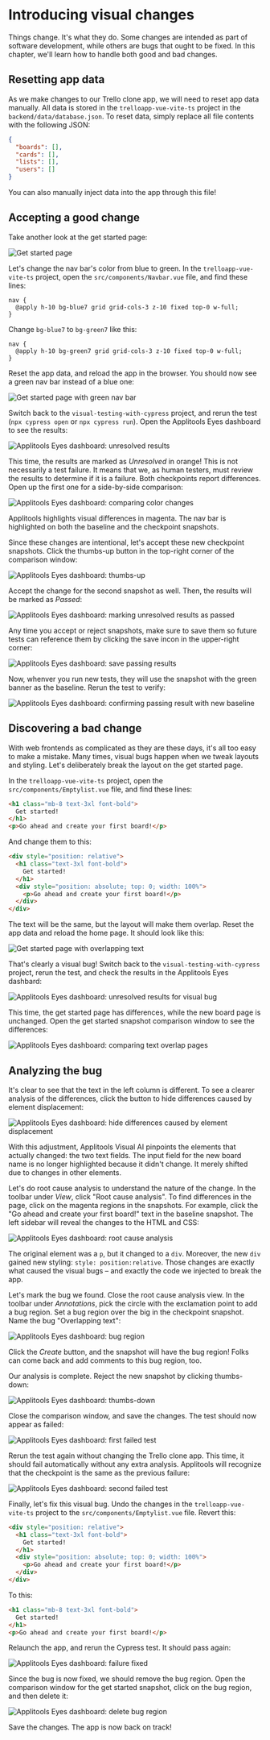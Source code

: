 # Introducing visual changes

Things change.
It's what they do.
Some changes are intended as part of software development,
while others are bugs that ought to be fixed.
In this chapter, we'll learn how to handle both good and bad changes.


## Resetting app data

As we make changes to our Trello clone app, we will need to reset app data manually.
All data is stored in the `trelloapp-vue-vite-ts` project in the `backend/data/database.json`.
To reset data, simply replace all file contents with the following JSON:

```json
{
  "boards": [],
  "cards": [],
  "lists": [],
  "users": []
}
```

You can also manually inject data into the app through this file!


## Accepting a good change

Take another look at the get started page:

![Get started page](images/chapter1/get-started-page.png)

Let's change the nav bar's color from blue to green.
In the `trelloapp-vue-vite-ts` project,
open the `src/components/Navbar.vue` file,
and find these lines:

```
nav {
  @apply h-10 bg-blue7 grid grid-cols-3 z-10 fixed top-0 w-full;
}
```

Change `bg-blue7` to `bg-green7` like this:

```
nav {
  @apply h-10 bg-green7 grid grid-cols-3 z-10 fixed top-0 w-full;
}
```

Reset the app data, and reload the app in the browser.
You should now see a green nav bar instead of a blue one:

![Get started page with green nav bar](images/chapter4/get-started-green.png)

Switch back to the `visual-testing-with-cypress` project,
and rerun the test (`npx cypress open` or `npx cypress run`).
Open the Applitools Eyes dashboard to see the results:

![Applitools Eyes dashboard: unresolved results](images/chapter4/dashboard-unresolved-results.png)

This time, the results are marked as *Unresolved* in orange!
This is not necessarily a test failure.
It means that we, as human testers, must review the results to determine if it is a failure.
Both checkpoints report differences.
Open up the first one for a side-by-side comparison:

![Applitools Eyes dashboard: comparing color changes](images/chapter4/dashboard-blue-green-comparison.png)

Applitools highlights visual differences in magenta.
The nav bar is highlighted on both the baseline and the checkpoint snapshots.

Since these changes are intentional,
let's accept these new checkpoint snapshots.
Click the thumbs-up button in the top-right corner of the comparison window:

![Applitools Eyes dashboard: thumbs-up](images/chapter4/dashboard-thumbs-up.png)

Accept the change for the second snapshot as well.
Then, the results will be marked as *Passed*:

![Applitools Eyes dashboard: marking unresolved results as passed](images/chapter4/dashboard-unresolved-to-passed.png)

Any time you accept or reject snapshots,
make sure to save them so future tests can reference them
by clicking the save incon in the upper-right corner:

![Applitools Eyes dashboard: save passing results](images/chapter4/dashboard-save-passed.png)

Now, whenver you run new tests, they will use the snapshot with the green banner as the baseline.
Rerun the test to verify:

![Applitools Eyes dashboard: confirming passing result with new baseline](images/chapter4/dashboard-confirm-passed.png)


## Discovering a bad change

With web frontends as complicated as they are these days,
it's all too easy to make a mistake.
Many times, visual bugs happen when we tweak layouts and styling.
Let's deliberately break the layout on the get started page.

In the `trelloapp-vue-vite-ts` project,
open the `src/components/Emptylist.vue` file,
and find these lines:

```html
<h1 class="mb-8 text-3xl font-bold">
  Get started!
</h1>
<p>Go ahead and create your first board!</p>
```

And change them to this:

```html
<div style="position: relative">
  <h1 class="text-3xl font-bold">
    Get started!
  </h1>
  <div style="position: absolute; top: 0; width: 100%">
    <p>Go ahead and create your first board!</p>
  </div>
</div>
```

The text will be the same, but the layout will make them overlap.
Reset the app data and reload the home page.
It should look like this:

![Get started page with overlapping text](images/chapter4/get-started-overlap.png)

That's clearly a visual bug!
Switch back to the `visual-testing-with-cypress` project,
rerun the test,
and check the results in the Applitools Eyes dashbard:

![Applitools Eyes dashboard: unresolved results for visual bug](images/chapter4/dashboard-unresolved-bug.png)

This time, the get started page has differences, while the new board page is unchanged.
Open the get started snapshot comparison window to see the differences:

![Applitools Eyes dashboard: comparing text overlap pages](images/chapter4/dashboard-overlap-comparison.png)


## Analyzing the bug

It's clear to see that the text in the left column is different.
To see a clearer analysis of the differences,
click the button to hide differences caused by element displacement:

![Applitools Eyes dashboard: hide differences caused by element displacement](images/chapter4/dashboard-element-displacement.png)

With this adjustment, Applitools Visual AI pinpoints the elements that actually changed:
the two text fields.
The input field for the new board name is no longer highlighted because it didn't change.
It merely shifted due to changes in other elements.

Let's do root cause analysis to understand the nature of the change.
In the toolbar under *View*, click "Root cause analysis".
To find differences in the page, click on the magenta regions in the snapshots.
For example, click the "Go ahead and create your first board!" text in the baseline snapshot.
The left sidebar will reveal the changes to the HTML and CSS:

![Applitools Eyes dashboard: root cause analysis](images/chapter4/dashboard-rca.png)

The original element was a `p`, but it changed to a `div`.
Moreover, the new `div` gained new styling: `style: position:relative`.
Those changes are exactly what caused the visual bugs –
and exactly the code we injected to break the app.

Let's mark the bug we found.
Close the root cause analysis view.
In the toolbar under *Annotations*,
pick the circle with the exclamation point to add a bug region.
Set a bug region over the big in the checkpoint snapshot.
Name the bug "Overlapping text":

![Applitools Eyes dashboard: bug region](images/chapter4/dashboard-bug-region.png)

Click the *Create* button, and the snapshot will have the bug region!
Folks can come back and add comments to this bug region, too.

Our analysis is complete.
Reject the new snapshot by clicking thumbs-down:

![Applitools Eyes dashboard: thumbs-down](images/chapter4/dashboard-thumbs-down.png)

Close the comparison window, and save the changes.
The test should now appear as failed:

![Applitools Eyes dashboard: first failed test](images/chapter4/dashboard-failed-first.png)

Rerun the test again without changing the Trello clone app.
This time, it should fail automatically without any extra analysis.
Applitools will recognize that the checkpoint is the same as the previous failure:

![Applitools Eyes dashboard: second failed test](images/chapter4/dashboard-failed-second.png)

Finally, let's fix this visual bug.
Undo the changes in the `trelloapp-vue-vite-ts` project to the `src/components/Emptylist.vue` file.
Revert this:

```html
<div style="position: relative">
  <h1 class="text-3xl font-bold">
    Get started!
  </h1>
  <div style="position: absolute; top: 0; width: 100%">
    <p>Go ahead and create your first board!</p>
  </div>
</div>
```

To this:

```html
<h1 class="mb-8 text-3xl font-bold">
  Get started!
</h1>
<p>Go ahead and create your first board!</p>
```

Relaunch the app, and rerun the Cypress test.
It should pass again:

![Applitools Eyes dashboard: failure fixed](images/chapter4/dashboard-failure-fixed.png)

Since the bug is now fixed, we should remove the bug region.
Open the comparison window for the get started snapshot,
click on the bug region,
and then delete it:

![Applitools Eyes dashboard: delete bug region](images/chapter4/dashboard-delete-bug.png)

Save the changes.
The app is now back on track!